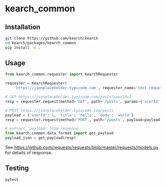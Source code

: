 # kearch_common

## Installation

```sh
git clone https://github.com/kearch/kearch
cd kearch/packages/kearch_common
pip install -e .
```

## Usage

```python
from kearch_common.requester import KearchRequester

requester = KearchRequester(
    'https://jsonplaceholder.typicode.com', requester_name='test_requester')

# GET https://jsonplaceholder.typicode.com/posts?userId=1
resp = requester.request(method='GET', path='/posts', params={'userId': 1})

# POST https://jsonplaceholder.typicode.com/posts
payload = {'userId': 1, 'title': 'hello', 'body': 'world'}
resp = requester.request(method='POST', path='/posts', payload=payload)

# extract `payload` from response
from kearch_common.data_format import get_payload
payload_json = get_payload(resp)
```

See
https://github.com/requests/requests/blob/master/requests/models.py
for details of response.

## Testing

```sh
pytest
```
